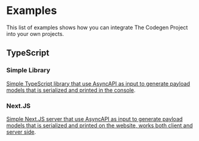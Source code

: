 # Examples
This list of examples shows how you can integrate The Codegen Project into your own projects.

## TypeScript

### Simple Library
[Simple TypeScript library that use AsyncAPI as input to generate payload models that is serialized and printed in the console](./typescript-library/).


### Next.JS
[Simple Next.JS server that use AsyncAPI as input to generate payload models that is serialized and printed on the website, works both client and server side](./typescript-nextjs/).
